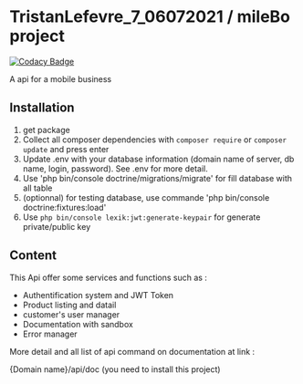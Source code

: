 # TristanLefevre_7_06072021 / mileBo project
[![Codacy Badge](https://app.codacy.com/project/badge/Grade/b1eb9d61875140919908521ddf2be679)](https://www.codacy.com/gh/Jersey276/TristanLefevre_7_06072021/dashboard?utm_source=github.com&amp;utm_medium=referral&amp;utm_content=Jersey276/TristanLefevre_7_06072021&amp;utm_campaign=Badge_Grade)

A api for a mobile business

## Installation

1.  get package
2.  Collect all composer dependencies with `composer require` or `composer update` and press enter
3.  Update .env with your database information (domain name of server, db name, login, password). See .env for more detail.  
4.  Use 'php bin/console doctrine/migrations/migrate' for fill database with all table
5.  (optionnal) for testing database, use commande 'php bin/console doctrine:fixtures:load'
6.  Use `php bin/console lexik:jwt:generate-keypair` for generate private/public key

## Content

This Api offer some services and functions such as :

-   Authentification system and JWT Token
-   Product listing and datail
-   customer's user manager
-   Documentation with sandbox
-   Error manager

More detail and all list of api command on documentation at link :

{Domain name}/api/doc (you need to install this project)
